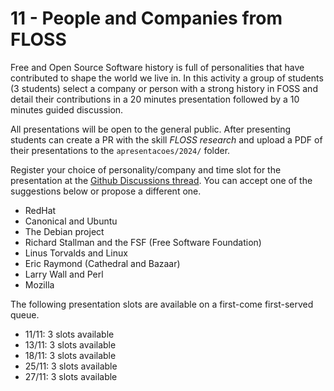 # 11 - People and Companies from FLOSS

Free and Open Source Software history is full of personalities that have contributed to shape the world we live in. In this activity a group of students (3 students) select a company or person with a strong history in FOSS and detail their contributions in a 20 minutes presentation followed by a 10 minutes guided discussion.

All presentations will be open to the general public. After presenting students can create a PR with the skill *FLOSS research* and upload a PDF of their presentations to the `apresentacoes/2024/` folder.

Register your choice of personality/company and time slot for the presentation at the [Github Discussions thread](https://github.com/Insper/open-dev/discussions/1285). You can accept one of the suggestions below or propose a different one.

- RedHat
- Canonical and Ubuntu
- The Debian project
- Richard Stallman and the FSF (Free Software Foundation)
- Linus Torvalds and Linux
- Eric Raymond (Cathedral and Bazaar)
- Larry Wall and Perl 
- Mozilla 

The following presentation slots are available on a first-come first-served queue. 

- 11/11: 3 slots available
- 13/11: 3 slots available
- 18/11: 3 slots available
- 25/11: 3 slots available
- 27/11: 3 slots available


